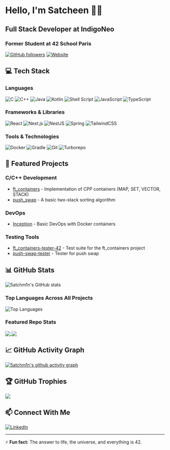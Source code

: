 # Hello, I'm Satcheen 👨‍💻

## Full Stack Developer at IndigoNeo
### Former Student at 42 School Paris

[![GitHub followers](https://img.shields.io/github/followers/5atchm1n?label=Follow&style=social)](https://github.com/5atchm1n)
[![Website](https://img.shields.io/badge/Website-satcheen.io-blue)](https://satcheen.io/)

## 💻 Tech Stack

### Languages
![C](https://img.shields.io/badge/-C-00599C?style=flat-square&logo=c)
![C++](https://img.shields.io/badge/-C++-00599C?style=flat-square&logo=c%2B%2B)
![Java](https://img.shields.io/badge/-Java-ED8B00?style=flat-square&logo=openjdk&logoColor=white)
![Kotlin](https://img.shields.io/badge/-Kotlin-7F52FF?style=flat-square&logo=kotlin&logoColor=white)
![Shell Script](https://img.shields.io/badge/-Shell_Script-121011?style=flat-square&logo=gnu-bash)
![JavaScript](https://img.shields.io/badge/-JavaScript-F7DF1E?style=flat-square&logo=javascript&logoColor=black)
![TypeScript](https://img.shields.io/badge/-TypeScript-3178C6?style=flat-square&logo=typescript&logoColor=white)

### Frameworks & Libraries
![React](https://img.shields.io/badge/-React-61DAFB?style=flat-square&logo=react&logoColor=black)
![Next.js](https://img.shields.io/badge/-Next.js-000000?style=flat-square&logo=next.js&logoColor=white)
![NestJS](https://img.shields.io/badge/-NestJS-E0234E?style=flat-square&logo=nestjs&logoColor=white)
![Spring](https://img.shields.io/badge/-Spring-6DB33F?style=flat-square&logo=spring&logoColor=white)
![TailwindCSS](https://img.shields.io/badge/-TailwindCSS-06B6D4?style=flat-square&logo=tailwindcss&logoColor=white)

### Tools & Technologies
![Docker](https://img.shields.io/badge/-Docker-2496ED?style=flat-square&logo=docker&logoColor=white)
![Gradle](https://img.shields.io/badge/-Gradle-02303A?style=flat-square&logo=gradle&logoColor=white)
![Git](https://img.shields.io/badge/-Git-F05032?style=flat-square&logo=git&logoColor=white)
![Turborepo](https://img.shields.io/badge/-Turborepo-000000?style=flat-square&logo=turborepo&logoColor=white)

## 🚀 Featured Projects

### C/C++ Development
- [ft_containers](https://github.com/5atchm1n/ft_containers) - Implementation of CPP containers (MAP, SET, VECTOR, STACK)
- [push_swap](https://github.com/5atchm1n/push_swap) - A basic two-stack sorting algorithm

### DevOps
- [Inception](https://github.com/5atchm1n/Inception) - Basic DevOps with Docker containers

### Testing Tools
- [ft_containers-tester-42](https://github.com/5atchm1n/ft_containers-tester-42) - Test suite for the ft_containers project
- [push-swap-tester](https://github.com/5atchm1n/push-swap-tester) - Tester for push swap

## 📊 GitHub Stats

![5atchm1n's GitHub stats](https://github-readme-stats.vercel.app/api?username=5atchm1n&show_icons=true&theme=dracula&count_private=true&include_all_commits=true)

### Top Languages Across All Projects
![Top Languages](https://github-readme-stats.vercel.app/api/top-langs/?username=5atchm1n&layout=compact&theme=dracula&hide=html&count_private=true&langs_count=10)

### Featured Repo Stats
<a href="https://github.com/5atchm1n/ft_containers">
  <img align="center" src="https://github-readme-stats.vercel.app/api/pin/?username=5atchm1n&repo=ft_containers&theme=dracula" />
</a>
<a href="https://github.com/5atchm1n/push_swap">
  <img align="center" src="https://github-readme-stats.vercel.app/api/pin/?username=5atchm1n&repo=push_swap&theme=dracula" />
</a>

## 📈 GitHub Activity Graph
[![5atchm1n's github activity graph](https://github-readme-activity-graph.vercel.app/graph?username=5atchm1n&theme=dracula)](https://github.com/ashutosh00710/github-readme-activity-graph)

## 🏆 GitHub Trophies
![](https://github-profile-trophy.vercel.app/?username=5atchm1n&theme=dracula&no-frame=false&no-bg=true&margin-w=4)

## 📫 Connect With Me
[![LinkedIn](https://img.shields.io/badge/LinkedIn-0077B5?style=for-the-badge&logo=linkedin&logoColor=white)](https://www.linkedin.com/in/satcheen-shakya/)

---

⚡ **Fun fact:** The answer to life, the universe, and everything is 42.
